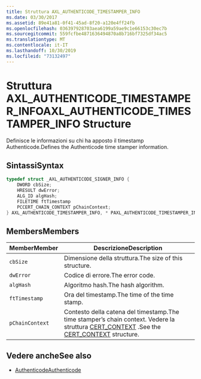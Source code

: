 ```yaml
---
title: Struttura AXL_AUTHENTICODE_TIMESTAMPER_INFO
ms.date: 03/30/2017
ms.assetid: 89e41a81-0f41-45ad-8f20-a120e4ff24fb
ms.openlocfilehash: 036397928703aea6199a59ae9c1e66153c30ec7b
ms.sourcegitcommit: 559fcfbe4871636494870a8b716bf7325df34ac5
ms.translationtype: MT
ms.contentlocale: it-IT
ms.lasthandoff: 10/30/2019
ms.locfileid: "73132497"
---
```

# <a name="axl_authenticode_timestamper_info-structure"></a><span data-ttu-id="0d98e-102">Struttura AXL_AUTHENTICODE_TIMESTAMPER_INFO</span><span class="sxs-lookup"><span data-stu-id="0d98e-102">AXL_AUTHENTICODE_TIMESTAMPER_INFO Structure</span></span>
<span data-ttu-id="0d98e-103">Definisce le informazioni su chi ha apposto il timestamp Authenticode.</span><span class="sxs-lookup"><span data-stu-id="0d98e-103">Defines the Authenticode time stamper information.</span></span>  
  
## <a name="syntax"></a><span data-ttu-id="0d98e-104">Sintassi</span><span class="sxs-lookup"><span data-stu-id="0d98e-104">Syntax</span></span>  
  
```cpp  
typedef struct _AXL_AUTHENTICODE_SIGNER_INFO {  
    DWORD cbSize;  
    HRESULT dwError;  
    ALG_ID algHash;  
    FILETIME ftTimestamp  
    PCCERT_CHAIN_CONTEXT pChainContext;  
} AXL_AUTHENTICODE_TIMESTAMPER_INFO, * PAXL_AUTHENTICODE_TIMESTAMPER_INFO;  
```  
  
## <a name="members"></a><span data-ttu-id="0d98e-105">Members</span><span class="sxs-lookup"><span data-stu-id="0d98e-105">Members</span></span>  
  
|<span data-ttu-id="0d98e-106">Member</span><span class="sxs-lookup"><span data-stu-id="0d98e-106">Member</span></span>|<span data-ttu-id="0d98e-107">Descrizione</span><span class="sxs-lookup"><span data-stu-id="0d98e-107">Description</span></span>|  
|------------|-----------------|  
|`cbSize`|<span data-ttu-id="0d98e-108">Dimensione della struttura.</span><span class="sxs-lookup"><span data-stu-id="0d98e-108">The size of this structure.</span></span>|  
|`dwError`|<span data-ttu-id="0d98e-109">Codice di errore.</span><span class="sxs-lookup"><span data-stu-id="0d98e-109">The error code.</span></span>|  
|`algHash`|<span data-ttu-id="0d98e-110">Algoritmo hash.</span><span class="sxs-lookup"><span data-stu-id="0d98e-110">The hash algorithm.</span></span>|  
|`ftTimestamp`|<span data-ttu-id="0d98e-111">Ora del timestamp.</span><span class="sxs-lookup"><span data-stu-id="0d98e-111">The time of the time stamp.</span></span>|  
|`pChainContext`|<span data-ttu-id="0d98e-112">Contesto della catena del timestamp.</span><span class="sxs-lookup"><span data-stu-id="0d98e-112">The time stamper’s chain context.</span></span>  <span data-ttu-id="0d98e-113">Vedere la struttura [CERT_CONTEXT](/windows/win32/api/wincrypt/ns-wincrypt-cert_context) .</span><span class="sxs-lookup"><span data-stu-id="0d98e-113">See the [CERT_CONTEXT](/windows/win32/api/wincrypt/ns-wincrypt-cert_context) structure.</span></span>|  
  
## <a name="see-also"></a><span data-ttu-id="0d98e-114">Vedere anche</span><span class="sxs-lookup"><span data-stu-id="0d98e-114">See also</span></span>

- [<span data-ttu-id="0d98e-115">Authenticode</span><span class="sxs-lookup"><span data-stu-id="0d98e-115">Authenticode</span></span>](index.md)
